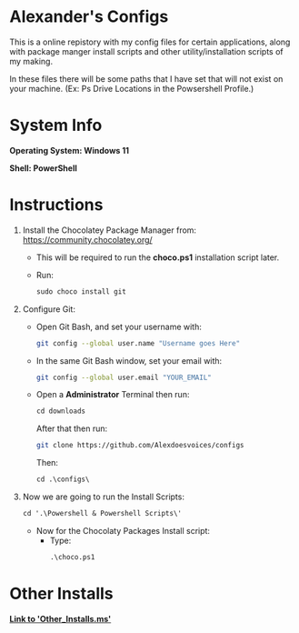 # **Alexander's Configs**

This is a online repistory with my config files for certain applications, along with package manger install scripts and other utility/installation scripts of my making.

In these files there will be some paths that I have set that will not exist on your machine. (Ex: Ps Drive Locations in the Powsershell Profile.)


# **System Info**

**Operating System: Windows 11**

**Shell: PowerShell**

# **Instructions**

1. Install the Chocolatey Package Manager from: https://community.chocolatey.org/
    * This will be required to run the **choco.ps1** installation script later. 
    
    * Run:

        ```ps
        sudo choco install git   
        ```

2. Configure Git:

    * Open Git Bash, and set your username with:
        ```sh
        git config --global user.name "Username goes Here"
        ```

    * In the same Git Bash window, set your email with:
        ```sh
        git config --global user.email "YOUR_EMAIL"
        ```

    * Open a **Administrator** Terminal then run:
        ```ps
        cd downloads
        ```
        After that then run:
        ```sh
        git clone https://github.com/Alexdoesvoices/configs 
        ```
        Then:
        ```ps
        cd .\configs\        
        ```

3. Now we are going to run the Install Scripts:

    ```ps
    cd '.\Powershell & Powershell Scripts\'
    ```

    * Now for the Chocolaty Packages Install script:
        * Type:
            ```ps
            .\choco.ps1
            ```




# **Other Installs**

**[Link to 'Other_Installs.ms'](https://github.com/Alexdoesvoices/configs/blob/master/Other%26Screenshots/Other_Installs.md)**


